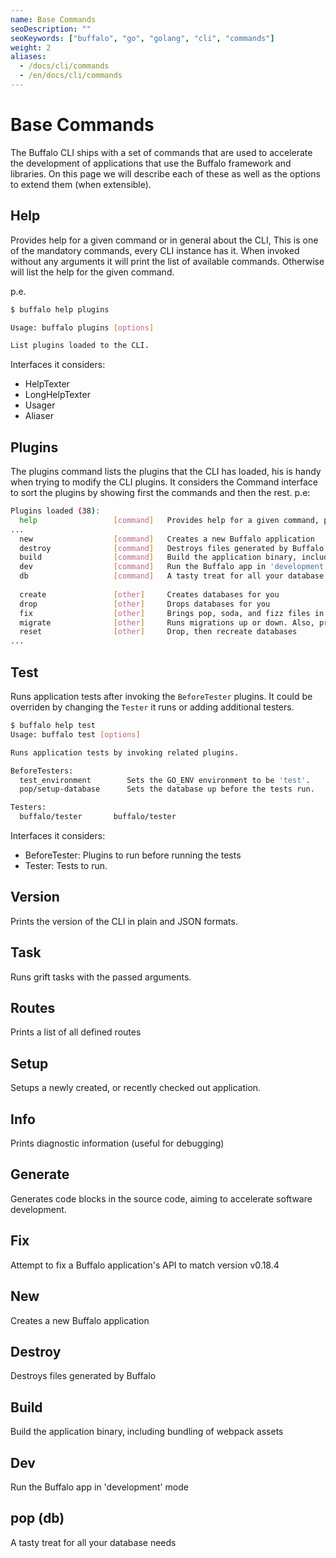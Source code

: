```yaml
---
name: Base Commands
seoDescription: ""
seoKeywords: ["buffalo", "go", "golang", "cli", "commands"]
weight: 2
aliases:
  - /docs/cli/commands
  - /en/docs/cli/commands
---
```


# Base Commands

The Buffalo CLI ships with a set of commands that are used to accelerate the development of applications that use the Buffalo framework and libraries. On this page we will describe each of these as well as the options to extend them (when extensible).

## Help
Provides help for a given command or in general about the CLI, This is one of the mandatory commands, every CLI instance has it. When invoked without any arguments it will print the list of available commands. Otherwise will list the help for the given command.

p.e.
```sh
$ buffalo help plugins

Usage: buffalo plugins [options] 

List plugins loaded to the CLI.
```

Interfaces it considers:

- HelpTexter
- LongHelpTexter
- Usager
- Aliaser

## Plugins

The plugins command lists the plugins that the CLI has loaded, his is handy when trying to modify the CLI plugins. It considers the Command interface to sort the plugins by showing first the commands and then the rest. p.e:

```sh
Plugins loaded (38):
  help                 [command]   Provides help for a given command, p.e. buffalo help list.
...
  new                  [command]   Creates a new Buffalo application
  destroy              [command]   Destroys files generated by Buffalo
  build                [command]   Build the application binary, including bundling of webpack assets
  dev                  [command]   Run the Buffalo app in 'development' mode
  db                   [command]   A tasty treat for all your database needs
                                   
  create               [other]     Creates databases for you
  drop                 [other]     Drops databases for you
  fix                  [other]     Brings pop, soda, and fizz files in line with the latest APIs
  migrate              [other]     Runs migrations up or down. Also, provides the status of the migrations.
  reset                [other]     Drop, then recreate databases
...
```

## Test
Runs application tests after invoking the `BeforeTester` plugins. It could be overriden by changing the `Tester` it runs or adding additional testers.

```sh
$ buffalo help test
Usage: buffalo test [options] 

Runs application tests by invoking related plugins.

BeforeTesters:
  test_environment        Sets the GO_ENV environment to be 'test'.
  pop/setup-database      Sets the database up before the tests run.

Testers:
  buffalo/tester       buffalo/tester
```

Interfaces it considers:
- BeforeTester: Plugins to run before running the tests
- Tester: Tests to run.

## Version
Prints the version of the CLI in plain and JSON formats.
## Task
Runs grift tasks with the passed arguments.
## Routes
Prints a list of all defined routes
## Setup
Setups a newly created, or recently checked out application.
## Info
Prints diagnostic information (useful for debugging)
## Generate
Generates code blocks in the source code, aiming to accelerate software development.
## Fix
Attempt to fix a Buffalo application's API to match version v0.18.4
## New
Creates a new Buffalo application
## Destroy
Destroys files generated by Buffalo
## Build
Build the application binary, including bundling of webpack assets
## Dev
Run the Buffalo app in 'development' mode
## pop (db)
A tasty treat for all your database needs